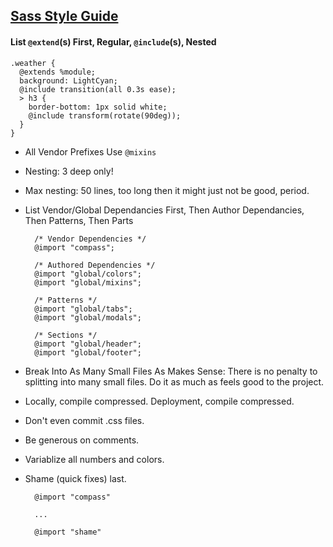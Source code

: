 ## [Sass Style Guide](http://css-tricks.com/sass-style-guide/)

#### List `@extend`(s) First, Regular, `@include`(s), Nested

	.weather {
	  @extends %module; 
	  background: LightCyan;
	  @include transition(all 0.3s ease);
	  > h3 {
	    border-bottom: 1px solid white;
	    @include transform(rotate(90deg));
	  }
	}

- All Vendor Prefixes Use `@mixins`
- Nesting: 3 deep only!
- Max nesting: 50 lines, too long then it might just not be good, period.
- List Vendor/Global Dependancies First, Then Author Dependancies, Then Patterns, Then Parts

		/* Vendor Dependencies */
		@import "compass";

		/* Authored Dependencies */
		@import "global/colors";
		@import "global/mixins";

		/* Patterns */
		@import "global/tabs";
		@import "global/modals";

		/* Sections */
		@import "global/header";
		@import "global/footer";

- Break Into As Many Small Files As Makes Sense: There is no penalty to splitting into many small files. Do it as much as feels good to the project.
- Locally, compile compressed. Deployment, compile compressed.
- Don't even commit .css files.
- Be generous on comments.
- Variablize all numbers and colors.
- Shame (quick fixes) last.

		@import "compass"

		...

		@import "shame"